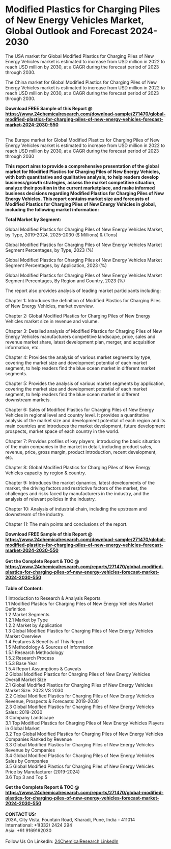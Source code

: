 <h1>Modified Plastics for Charging Piles of New Energy Vehicles Market, Global Outlook and Forecast 2024-2030</h1><p>The USA market for Global Modified Plastics for Charging Piles of New Energy Vehicles market is estimated to increase from USD million in 2022 to reach USD million by 2030, at a CAGR during the forecast period of 2023 through 2030.</p><p>
</p><p>The China market for Global Modified Plastics for Charging Piles of New Energy Vehicles market is estimated to increase from USD million in 2022 to reach USD million by 2030, at a CAGR during the forecast period of 2023 through 2030.</p><div><b>Download FREE Sample of this Report @ 
            <a href="https://www.24chemicalresearch.com/download-sample/271470/global-modified-plastics-for-charging-piles-of-new-energy-vehicles-forecast-market-2024-2030-550">
            https://www.24chemicalresearch.com/download-sample/271470/global-modified-plastics-for-charging-piles-of-new-energy-vehicles-forecast-market-2024-2030-550</a></b></div><br><p>
</p><p>The Europe market for Global Modified Plastics for Charging Piles of New Energy Vehicles market is estimated to increase from USD million in 2022 to reach USD million by 2030, at a CAGR during the forecast period of 2023 through 2030</p><p>
<strong>This report aims to provide a comprehensive presentation of the global market for Modified Plastics for Charging Piles of New Energy Vehicles, with both quantitative and qualitative analysis, to help readers develop business/growth strategies, assess the market competitive situation, analyze their position in the current marketplace, and make informed business decisions regarding Modified Plastics for Charging Piles of New Energy Vehicles. This report contains market size and forecasts of Modified Plastics for Charging Piles of New Energy Vehicles in global, including the following market information:</strong></p><p>
</p><p>
<strong>Total Market by Segment:</strong></p><p>
Global Modified Plastics for Charging Piles of New Energy Vehicles Market, by Type, 2019-2024, 2025-2030 ($ Millions) &amp; (Tons)</p><p>
Global Modified Plastics for Charging Piles of New Energy Vehicles Market Segment Percentages, by Type, 2023 (%)</p><p>
</p><p>
Global Modified Plastics for Charging Piles of New Energy Vehicles Market Segment Percentages, by Application, 2023 (%)</p><p>
</p><p>
Global Modified Plastics for Charging Piles of New Energy Vehicles Market Segment Percentages, By Region and Country, 2023 (%)</p><p>
</p><p>
The report also provides analysis of leading market participants including:</p><p>
</p><p>
</p><p>
Chapter 1: Introduces the definition of Modified Plastics for Charging Piles of New Energy Vehicles, market overview.</p><p>
Chapter 2: Global Modified Plastics for Charging Piles of New Energy Vehicles market size in revenue and volume.</p><p>
Chapter 3: Detailed analysis of Modified Plastics for Charging Piles of New Energy Vehicles manufacturers competitive landscape, price, sales and revenue market share, latest development plan, merger, and acquisition information, etc.</p><p>
Chapter 4: Provides the analysis of various market segments by type, covering the market size and development potential of each market segment, to help readers find the blue ocean market in different market segments.</p><p>
Chapter 5: Provides the analysis of various market segments by application, covering the market size and development potential of each market segment, to help readers find the blue ocean market in different downstream markets.</p><p>
Chapter 6: Sales of Modified Plastics for Charging Piles of New Energy Vehicles in regional level and country level. It provides a quantitative analysis of the market size and development potential of each region and its main countries and introduces the market development, future development prospects, market space of each country in the world.</p><p>
Chapter 7: Provides profiles of key players, introducing the basic situation of the main companies in the market in detail, including product sales, revenue, price, gross margin, product introduction, recent development, etc.</p><p>
Chapter 8: Global Modified Plastics for Charging Piles of New Energy Vehicles capacity by region &amp; country.</p><p>
Chapter 9: Introduces the market dynamics, latest developments of the market, the driving factors and restrictive factors of the market, the challenges and risks faced by manufacturers in the industry, and the analysis of relevant policies in the industry.</p><p>
Chapter 10: Analysis of industrial chain, including the upstream and downstream of the industry.</p><p>
Chapter 11: The main points and conclusions of the report.</p><div><b>Download FREE Sample of this Report @ 
            <a href="https://www.24chemicalresearch.com/download-sample/271470/global-modified-plastics-for-charging-piles-of-new-energy-vehicles-forecast-market-2024-2030-550">
            https://www.24chemicalresearch.com/download-sample/271470/global-modified-plastics-for-charging-piles-of-new-energy-vehicles-forecast-market-2024-2030-550</a></b></div><br><div><b>Get the Complete Report & TOC @ 
            <a href="https://www.24chemicalresearch.com/reports/271470/global-modified-plastics-for-charging-piles-of-new-energy-vehicles-forecast-market-2024-2030-550">
            https://www.24chemicalresearch.com/reports/271470/global-modified-plastics-for-charging-piles-of-new-energy-vehicles-forecast-market-2024-2030-550</a></b></div><br>
            <b>Table of Content:</b><p>1 Introduction to Research & Analysis Reports<br />
    1.1 Modified Plastics for Charging Piles of New Energy Vehicles Market Definition<br />
    1.2 Market Segments<br />
        1.2.1 Market by Type<br />
        1.2.2 Market by Application<br />
    1.3 Global Modified Plastics for Charging Piles of New Energy Vehicles Market Overview<br />
    1.4 Features & Benefits of This Report<br />
    1.5 Methodology & Sources of Information<br />
        1.5.1 Research Methodology<br />
        1.5.2 Research Process<br />
        1.5.3 Base Year<br />
        1.5.4 Report Assumptions & Caveats<br />
2 Global Modified Plastics for Charging Piles of New Energy Vehicles Overall Market Size<br />
    2.1 Global Modified Plastics for Charging Piles of New Energy Vehicles Market Size: 2023 VS 2030<br />
    2.2 Global Modified Plastics for Charging Piles of New Energy Vehicles Revenue, Prospects & Forecasts: 2019-2030<br />
    2.3 Global Modified Plastics for Charging Piles of New Energy Vehicles Sales: 2019-2030<br />
3 Company Landscape<br />
    3.1 Top Modified Plastics for Charging Piles of New Energy Vehicles Players in Global Market<br />
    3.2 Top Global Modified Plastics for Charging Piles of New Energy Vehicles Companies Ranked by Revenue<br />
    3.3 Global Modified Plastics for Charging Piles of New Energy Vehicles Revenue by Companies<br />
    3.4 Global Modified Plastics for Charging Piles of New Energy Vehicles Sales by Companies<br />
    3.5 Global Modified Plastics for Charging Piles of New Energy Vehicles Price by Manufacturer (2019-2024)<br />
    3.6 Top 3 and Top 5</p><div><b>Get the Complete Report & TOC @ 
            <a href="https://www.24chemicalresearch.com/reports/271470/global-modified-plastics-for-charging-piles-of-new-energy-vehicles-forecast-market-2024-2030-550">
            https://www.24chemicalresearch.com/reports/271470/global-modified-plastics-for-charging-piles-of-new-energy-vehicles-forecast-market-2024-2030-550</a></b></div><br><b>CONTACT US:</b><br>
            203A, City Vista, Fountain Road, Kharadi, Pune, India - 411014<br>
            International: +1(332) 2424 294<br>
            Asia: +91 9169162030 <br><br>
            Follow Us On LinkedIn: <a href="https://www.linkedin.com/company/24chemicalresearch/">24ChemicalResearch LinkedIn</a>